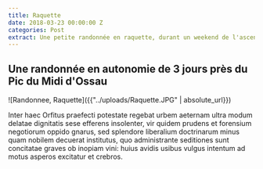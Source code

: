 ```yaml
---
title: Raquette
date: 2018-03-23 00:00:00 Z
categories: Post
extract: Une petite randonnée en raquette, durant un weekend de l'ascension avec bivouac en cabane de berge.
---
```


<h2>Une randonnée en autonomie de 3 jours près du Pic du Midi d'Ossau</h2>

![Randonnee, Raquette]({{"../uploads/Raquette.JPG" | absolute_url}})
<br>

<p>Inter haec Orfitus praefecti potestate regebat urbem aeternam ultra modum delatae dignitatis sese efferens insolenter, vir quidem prudens et forensium negotiorum oppido gnarus, sed splendore liberalium doctrinarum minus quam nobilem decuerat institutus, quo administrante seditiones sunt concitatae graves ob inopiam vini: huius avidis usibus vulgus intentum ad motus asperos excitatur et crebros.</p>
